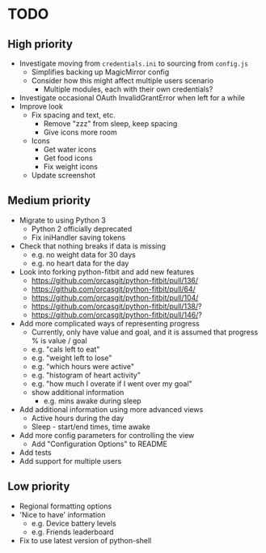 TODO
==

## High priority
* Investigate moving from `credentials.ini` to sourcing from `config.js`
	* Simplifies backing up MagicMirror config
	* Consider how this might affect multiple users scenario
		* Multiple modules, each with their own credentials?
* Investigate occasional OAuth InvalidGrantError when left for a while
* Improve look
	* Fix spacing and text, etc.
		* Remove "zzz" from sleep, keep spacing
		* Give icons more room
	* Icons
		* Get water icons
		* Get food icons
		* Fix weight icons
	* Update screenshot

## Medium priority
* Migrate to using Python 3
	* Python 2 officially deprecated
	* Fix iniHandler saving tokens
* Check that nothing breaks if data is missing
	* e.g. no weight data for 30 days
	* e.g. no heart data for the day
* Look into forking python-fitbit and add new features
	* https://github.com/orcasgit/python-fitbit/pull/136/
	* https://github.com/orcasgit/python-fitbit/pull/64/
	* https://github.com/orcasgit/python-fitbit/pull/104/
	* https://github.com/orcasgit/python-fitbit/pull/138/?
	* https://github.com/orcasgit/python-fitbit/pull/146/?
* Add more complicated ways of representing progress
	* Currently, only have value and goal, and it is assumed that progress % is value / goal
	* e.g. "cals left to eat"
	* e.g. "weight left to lose"
	* e.g. "which hours were active"
	* e.g. "histogram of heart activity"
	* e.g. "how much I overate if I went over my goal"
	* show additional information
		* e.g. mins awake during sleep
* Add additional information using more advanced views
	* Active hours during the day
	* Sleep - start/end times, time awake
* Add more config parameters for controlling the view
	* Add "Configuration Options" to README
* Add tests
* Add support for multiple users

## Low priority
* Regional formatting options
* 'Nice to have' information
	* e.g. Device battery levels
	* e.g. Friends leaderboard
* Fix to use latest version of python-shell
